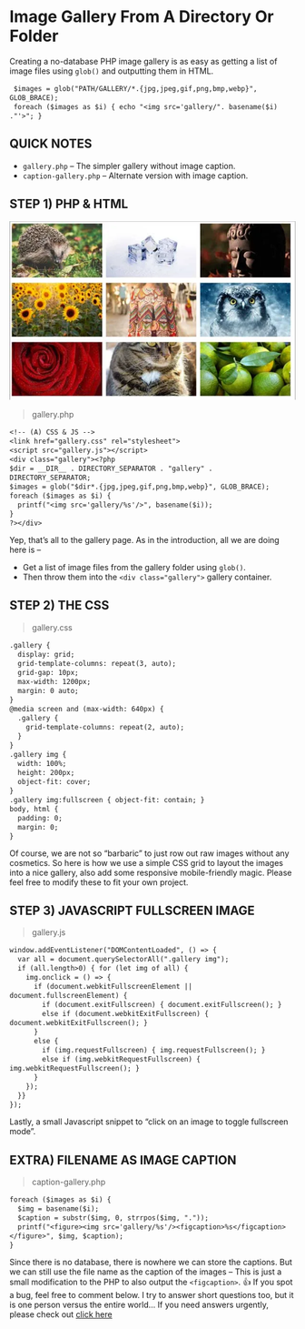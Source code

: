 # Image Gallery From A Directory Or Folder 
Creating a no-database PHP image gallery is as easy as getting a list of image files using `glob()` and outputting them in HTML.
```
 $images = glob("PATH/GALLERY/*.{jpg,jpeg,gif,png,bmp,webp}", GLOB_BRACE);
 foreach ($images as $i) { echo "<img src='gallery/". basename($i) ."'>"; }
```
## QUICK NOTES
- `gallery.php` – The simpler gallery without image caption.
- `caption-gallery.php` – Alternate version with image caption.

## STEP 1) PHP & HTML
![RimSam gallery](gallery/simple-gallery-1.webp)
> gallery.php
```
<!-- (A) CSS & JS -->
<link href="gallery.css" rel="stylesheet">
<script src="gallery.js"></script>
<div class="gallery"><?php
$dir = __DIR__ . DIRECTORY_SEPARATOR . "gallery" . DIRECTORY_SEPARATOR;
$images = glob("$dir*.{jpg,jpeg,gif,png,bmp,webp}", GLOB_BRACE); 
foreach ($images as $i) {
  printf("<img src='gallery/%s'/>", basename($i));
}
?></div>
```
Yep, that’s all to the gallery page. As in the introduction, all we are doing here is –
- Get a list of image files from the gallery folder using `glob()`.
- Then throw them into the `<div class="gallery">` gallery container.
## STEP 2) THE CSS
> gallery.css
```
.gallery {
  display: grid;
  grid-template-columns: repeat(3, auto);
  grid-gap: 10px;
  max-width: 1200px;
  margin: 0 auto;
}
@media screen and (max-width: 640px) {
  .gallery {
    grid-template-columns: repeat(2, auto);
  }
}
.gallery img {
  width: 100%;
  height: 200px;
  object-fit: cover;
}
.gallery img:fullscreen { object-fit: contain; }
body, html {
  padding: 0;
  margin: 0;
}
```
Of course, we are not so “barbaric” to just row out raw images without any cosmetics. So here is how we use a simple CSS grid to layout the images into a nice gallery, also add some responsive mobile-friendly magic. Please feel free to modify these to fit your own project.
## STEP 3) JAVASCRIPT FULLSCREEN IMAGE
> gallery.js
```
window.addEventListener("DOMContentLoaded", () => {
  var all = document.querySelectorAll(".gallery img");
  if (all.length>0) { for (let img of all) {
    img.onclick = () => {
      if (document.webkitFullscreenElement || document.fullscreenElement) {
        if (document.exitFullscreen) { document.exitFullscreen(); }
        else if (document.webkitExitFullscreen) { document.webkitExitFullscreen(); }
      }
      else {
        if (img.requestFullscreen) { img.requestFullscreen(); }
        else if (img.webkitRequestFullscreen) { img.webkitRequestFullscreen(); }
      }
    });
  }}
});
```
Lastly, a small Javascript snippet to “click on an image to toggle fullscreen mode”.

## EXTRA) FILENAME AS IMAGE CAPTION
> caption-gallery.php
```
foreach ($images as $i) {
  $img = basename($i);
  $caption = substr($img, 0, strrpos($img, "."));
  printf("<figure><img src='gallery/%s'/><figcaption>%s</figcaption></figure>", $img, $caption);
}
```
Since there is no database, there is nowhere we can store the captions. But we can still use the file name as the caption of the images – This is just a small modification to the PHP to also output the `<figcaption>`.
:+1: If you spot a bug, feel free to comment below. I try to answer short questions too, but it is one person versus the entire world… If you need answers urgently, please check out [click here](https://github.com/samsermolla)
